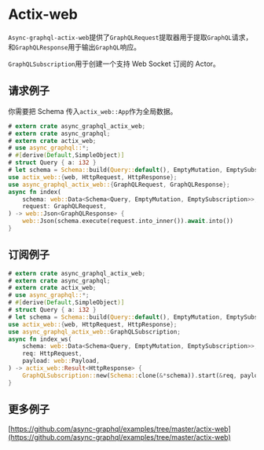 # Actix-web

`Async-graphql-actix-web`提供了`GraphQLRequest`提取器用于提取`GraphQL`请求，和`GraphQLResponse`用于输出`GraphQL`响应。

`GraphQLSubscription`用于创建一个支持 Web Socket 订阅的 Actor。

## 请求例子

你需要把 Schema 传入`actix_web::App`作为全局数据。

```rust
# extern crate async_graphql_actix_web;
# extern crate async_graphql;
# extern crate actix_web;
# use async_graphql::*;
# #[derive(Default,SimpleObject)]
# struct Query { a: i32 }
# let schema = Schema::build(Query::default(), EmptyMutation, EmptySubscription).finish();
use actix_web::{web, HttpRequest, HttpResponse};
use async_graphql_actix_web::{GraphQLRequest, GraphQLResponse};
async fn index(
    schema: web::Data<Schema<Query, EmptyMutation, EmptySubscription>>,
    request: GraphQLRequest,
) -> web::Json<GraphQLResponse> {
    web::Json(schema.execute(request.into_inner()).await.into())
}
```

## 订阅例子

```rust
# extern crate async_graphql_actix_web;
# extern crate async_graphql;
# extern crate actix_web;
# use async_graphql::*;
# #[derive(Default,SimpleObject)]
# struct Query { a: i32 }
# let schema = Schema::build(Query::default(), EmptyMutation, EmptySubscription).finish();
use actix_web::{web, HttpRequest, HttpResponse};
use async_graphql_actix_web::GraphQLSubscription;
async fn index_ws(
    schema: web::Data<Schema<Query, EmptyMutation, EmptySubscription>>,
    req: HttpRequest,
    payload: web::Payload,
) -> actix_web::Result<HttpResponse> {
    GraphQLSubscription::new(Schema::clone(&*schema)).start(&req, payload)
}
```

## 更多例子

[https://github.com/async-graphql/examples/tree/master/actix-web](https://github.com/async-graphql/examples/tree/master/actix-web)
